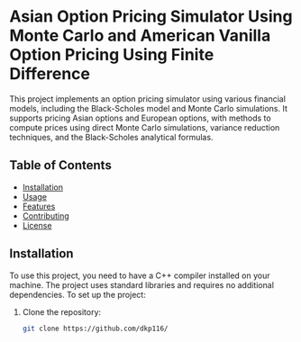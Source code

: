# Asian Option Pricing Simulator Using Monte Carlo and American Vanilla Option Pricing Using Finite Difference

This project implements an option pricing simulator using various financial models, including the Black-Scholes model and Monte Carlo simulations. It supports pricing Asian options and European options, with methods to compute prices using direct Monte Carlo simulations, variance reduction techniques, and the Black-Scholes analytical formulas.

## Table of Contents
- [Installation](#installation)
- [Usage](#usage)
- [Features](#features)
- [Contributing](#contributing)
- [License](#license)

## Installation

To use this project, you need to have a C++ compiler installed on your machine. The project uses standard libraries and requires no additional dependencies. To set up the project:

1. Clone the repository:
   ```bash
   git clone https://github.com/dkp116/

